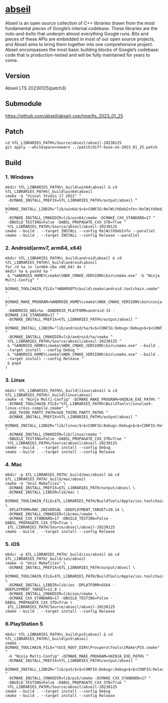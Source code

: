 # [abseil](https://abseil.io/)
Abseil is an open source collection of C++ libraries drawn from the most fundamental pieces of Google’s internal codebase. These libraries are the nuts-and-bolts that underpin almost everything Google runs. Bits and pieces of these APIs are embedded in most of our open source projects, and Abseil aims to bring them together into one comprehensive project. Abseil encompasses the most basic building blocks of Google’s codebase: code that is production-tested and will be fully maintained for years to come.

## Version
Abseil LTS 20230125(patch3)

## Submodule
https://github.com/abseil/abseil-cpp/tree/lts_2023_01_25

## Patch
```
cd %TL_LIBRARIES_PATH%/Source/abseil/abseil-20230125
git apply --whitespace=nowarn ../patch/diff-base-on-2023_01_25.patch
```

## Build

### 1. Windows
```
mkdir %TL_LIBRARIES_PATH%\_build\win64\abseil & cd %TL_LIBRARIES_PATH%\_build\win64\abseil
cmake -G "Visual Studio 17 2022" ^
 -DCMAKE_INSTALL_PREFIX=%TL_LIBRARIES_PATH%/output/abseil ^
 -DCMAKE_INSTALL_LIBDIR="lib/win64/$<$<CONFIG:RelWithDebInfo>:RelWithDebInfo>$<$<CONFIG:Release>:Release>" ^
 -DCMAKE_INSTALL_CMAKEDIR=lib/win64/cmake -DCMAKE_CXX_STANDARD=17 ^
 -DBUILD_TESTING=False -DABSL_PROPAGATE_CXX_STD=True ^
 %TL_LIBRARIES_PATH%/Source/abseil/abseil-20230125
cmake --build . --target INSTALL --config RelWithDebInfo --parallel
cmake --build . --target INSTALL --config Release --parallel
```
### 2. Android(armv7, arm64, x64)
```
mkdir %TL_LIBRARIES_PATH%\_build\android\abseil & cd %TL_LIBRARIES_PATH%\_build\android\abseil
for /d %a in (arm64-v8a x86_64) do (
mkdir %a & pushd %a ^
 & "%ANDROID_HOME%\cmake\%NDK_CMAKE_VERSION%\bin\cmake.exe" -G "Ninja Multi-Config" ^
 -DCMAKE_TOOLCHAIN_FILE="%NDKROOT%\build\cmake\android.toolchain.cmake" ^
 -DCMAKE_MAKE_PROGRAM=%ANDROID_HOME%\cmake\%NDK_CMAKE_VERSION%\bin\ninja.exe ^
 -DANDROID_ABI=%a -DANDROID_PLATFORM=android-33 -DCMAKE_CXX_STANDARD=17 ^
 -DCMAKE_INSTALL_PREFIX=%TL_LIBRARIES_PATH%/output/abseil ^
 -DCMAKE_INSTALL_LIBDIR="lib/android/%a/$<$<CONFIG:Debug>:Debug>$<$<CONFIG:Release>:Release>" ^
 -DCMAKE_INSTALL_CMAKEDIR=lib/android/%a/cmake ^
 %TL_LIBRARIES_PATH%/Source/abseil/abseil-20230125 ^
 & "%ANDROID_HOME%\cmake\%NDK_CMAKE_VERSION%\bin\cmake.exe" --build . --target install --config Debug ^
 & "%ANDROID_HOME%\cmake\%NDK_CMAKE_VERSION%\bin\cmake.exe" --build . --target install --config Release ^
 & popd
)
```
### 3. Linux
```
mkdir %TL_LIBRARIES_PATH%\_build\linux\abseil & cd %TL_LIBRARIES_PATH%\_build\linux\abseil
cmake -G "Ninja Multi-Config" -DCMAKE_MAKE_PROGRAM=%NINJA_EXE_PATH% ^
 -DCMAKE_TOOLCHAIN_FILE="%TL_LIBRARIES_PATH%\BuildTools\linux\ue5-linux-cross-compile.cmake" ^
 -DUE_THIRD_PARTY_PATH=%UE_THIRD_PARTY_PATH% ^
 -DCMAKE_INSTALL_PREFIX=%TL_LIBRARIES_PATH%/output/abseil ^
 -DCMAKE_INSTALL_LIBDIR="lib/linux/$<$<CONFIG:Debug>:Debug>$<$<CONFIG:Release>:Release>" ^
 -DCMAKE_INSTALL_CMAKEDIR=lib/linux/cmake ^
 -DBUILD_TESTING=False -DABSL_PROPAGATE_CXX_STD=True ^
 %TL_LIBRARIES_PATH%/Source/abseil/abseil-20230125
cmake --build . --target install --config Debug
cmake --build . --target install --config Release
```
### 4. Mac
```
mkdir -p $TL_LIBRARIES_PATH/_build/mac/abseil && cd $TL_LIBRARIES_PATH/_build/mac/abseil
cmake -G "Unix Makefiles" \
 -DCMAKE_INSTALL_PREFIX=$TL_LIBRARIES_PATH/output/abseil \
 -DCMAKE_INSTALL_LIBDIR=lib/mac \
 -DCMAKE_TOOLCHAIN_FILE=$TL_LIBRARIES_PATH/BuildTools/Apple/ios.toolchain.cmake \
 -DPLATFORM=MAC_UNIVERSAL -DDEPLOYMENT_TARGET=10.14 \
 -DCMAKE_INSTALL_CMAKEDIR=lib/mac/cmake \
 -DCMAKE_CXX_STANDARD=17 -DBUILD_TESTING=False -DABSL_PROPAGATE_CXX_STD=True \
 $TL_LIBRARIES_PATH/Source/abseil/abseil-20230125
cmake --build . --target install --config Release
```
### 5. iOS
```
mkdir -p $TL_LIBRARIES_PATH/_build/ios/abseil && cd $TL_LIBRARIES_PATH/_build/ios/abseil
cmake -G "Unix Makefiles" \
 -DCMAKE_INSTALL_PREFIX=$TL_LIBRARIES_PATH/output/abseil \
 -DCMAKE_TOOLCHAIN_FILE=$TL_LIBRARIES_PATH/BuildTools/Apple/ios.toolchain.cmake \
 -DCMAKE_INSTALL_LIBDIR=lib/ios -DPLATFORM=OS64 -DDEPLOYMENT_TARGET=12.0 \
 -DCMAKE_INSTALL_CMAKEDIR=lib/ios/cmake \
 -DCMAKE_CXX_STANDARD=17 -DBUILD_TESTING=False -DABSL_PROPAGATE_CXX_STD=True \
 $TL_LIBRARIES_PATH/Source/abseil/abseil-20230125
cmake --build . --target install --config Release
```
### 6.PlayStation 5
```
mkdir %TL_LIBRARIES_PATH%\_build\ps5\abseil & cd %TL_LIBRARIES_PATH%\_build\ps5\abseil
cmake -DCMAKE_TOOLCHAIN_FILE="%SCE_ROOT_DIR%\Prospero\Tools\CMake\PS5.cmake" ^
 -G "Ninja Multi-Config" -DCMAKE_MAKE_PROGRAM=%NINJA_EXE_PATH% ^
 -DCMAKE_INSTALL_PREFIX=%TL_LIBRARIES_PATH%/output/abseil ^
 -DCMAKE_INSTALL_LIBDIR="lib/ps5/$<$<CONFIG:Debug>:Debug>$<$<CONFIG:Release>:Release>" ^
 -DCMAKE_INSTALL_CMAKEDIR=lib/ps5/cmake -DCMAKE_CXX_STANDARD=17 ^
 -DBUILD_TESTING=False -DABSL_PROPAGATE_CXX_STD=True ^
 %TL_LIBRARIES_PATH%/Source/abseil/abseil-20230125
cmake --build . --target install --config Debug
cmake --build . --target install --config Release
```
